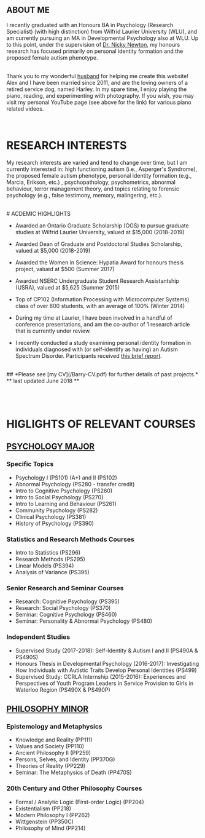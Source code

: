 ## ABOUT ME 
I recently graduated with an Honours BA in Psychology (Research Specialist) (with high distinction) from Wilfrid Laurier University (WLU), and am currently pursuing an MA in Developmental Psychology also at WLU. Up to this point, under the supervision of [Dr. Nicky Newton](http://pandalab.ca), my honours research has focused primarily on personal identity formation and the proposed female autism phenotype. 

<br> Thank you to my wonderful [husband](http://mrbarry.com) for helping me create this website! Alex and I have been married since 2011, and are the loving owners of a retired service dog, named Harley. In my spare time, I enjoy playing the piano, reading, and experimenting with photography. If you wish, you may visit my personal YouTube page (see above for the link) for various piano related videos.  <br/>

<br>


# RESEARCH INTERESTS
My research interests are varied and tend to change over time, but I am currently interested in: high functioning autism (i.e., Asperger's Syndrome), the proposed female autism phenotype, personal identity formation (e.g., Marcia, Erikson, etc.) , psychopathology, psychometrics, abnormal behaviour, terror management theory, and topics relating to forensic psychology (e.g., false testimony, memory, malingering, etc.). 


<br/>
# ACDEMIC HIGHLIGHTS

 - Awarded an Ontario Graduate Scholarship (OGS) to pursue graduate studies at Wilfrid Laurier University, valued at $15,000 (2018-2019)

 - Awarded Dean of Graduate and Postdoctoral Studies Scholarship, valued at $5,000 (2018-2019)

 - Awarded the Women in Science: Hypatia Award for honours thesis project, valued at $500 (Summer 2017)

 - Awarded NSERC Undergraduate Student Research Assistantship (USRA), valued at $5,625 (Summer 2015)

 - Top of CP102 (Information Processing with Microcomputer Systems) class of over 800 students, with an average of 100% (Winter 2014)

 - During my time at Laurier, I have been involved in a handful of conference presentations, and am the co-author of 1 research article that is currently under review.

 - I recently conducted a study examining personal identity formation in individuals diagnosed with (or self-identify as having) an Autism Spectrum Disorder. Participants received [this brief report](/EB-Report-Vs3.pdf). 


<br/> 
## *Please see [my CV](/Barry-CV.pdf) for further details of past projects.* 
 		** last updated June 2018 **


	
<br/> <br/>


# HIGLIGHTS OF RELEVANT COURSES


## <u>PSYCHOLOGY MAJOR</u>

### Specific Topics

 - Psychology I (PS101) (A+) and II (PS102) 
 - Abnormal Psychology (PS280 - transfer credit) 
 - Intro to Cognitive Psychology (PS260) 
 - Intro to Social Psychology (PS270) 
 - Intro to Learning and Behaviour (PS261) 
 - Community Psychology (PS282) 
 - Clinical Psychology (PS381) 
 - History of Psychology (PS390) 

### Statistics and Research Methods Courses

 - Intro to Statistics (PS296) 
 - Research Methods (PS295) 
 - Linear Models (PS394) 
 - Analysis of Variance (PS395) 

### Senior Research and Seminar Courses

 - Research: Cognitive Psychology (PS395) 
 - Research: Social Psychology (PS370) 
 - Seminar: Cognitive Psychology (PS460)
 - Seminar: Personality & Abnormal Psychology (PS480) 

### Independent Studies

 - Supervised Study (2017-2018): Self-Identity & Autism I and II (PS490A & PS490S)
 - Honours Thesis in Developmental Psychology (2016-2017): Investigating How Individuals with Autistic Traits Develop Personal Identities (PS499)
 - Supervised Study: CCRLA Internship (2015-2016): Experiences and Perspectives of Youth Program Leaders in Service Provision to Girls in Waterloo Region (PS490X & PS490P)



## <u> PHILOSOPHY MINOR </u>

### Epistemology and Metaphysics

 - Knowledge and Reality (PP111) 
 - Values and Society (PP110) 
 - Ancient Philosophy II (PP259) 
 - Persons, Selves, and Identity (PP370G) 
 - Theories of Reality (PP229)
 - Seminar: The Metaphysics of Death (PP470S) 

### 20th Century and Other Philosophy Courses

 - Formal / Analytic Logic (First-order Logic) (PP204) 
 - Existentialism (PP218) 
 - Modern Philosophy I (PP262) 
 - Wittgenstein (PP350C) 
 - Philosophy of Mind (PP214)



